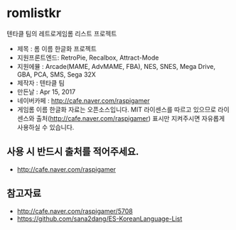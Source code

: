 # romlistkr
텐타클 팀의 레트로게임롬 리스트 프로젝트

* 제목         : 롬 이름 한글화 프로젝트
* 지원프론트엔드: RetroPie, Recalbox, Attract-Mode
* 지원에뮬     : Arcade(MAME, AdvMAME, FBA), NES, SNES, Mega Drive, GBA, PCA, SMS, Sega 32X
* 제작자       : 텐타클 팀
* 만든날       : Apr 15, 2017
* 네이버카페   : http://cafe.naver.com/raspigamer
* 게임롬 이름 한글화 자료는 오픈소스입니다. MIT 라이센스를 따르고 있으므로 라이센스와 출처(http://cafe.naver.com/raspigamer) 표시만 지켜주시면 자유롭게 사용하실 수 있습니다.

## 사용 시 반드시 출처를 적어주세요.
* http://cafe.naver.com/raspigamer

## 참고자료
* http://cafe.naver.com/raspigamer/5708
* https://github.com/sana2dang/ES-KoreanLanguage-List
